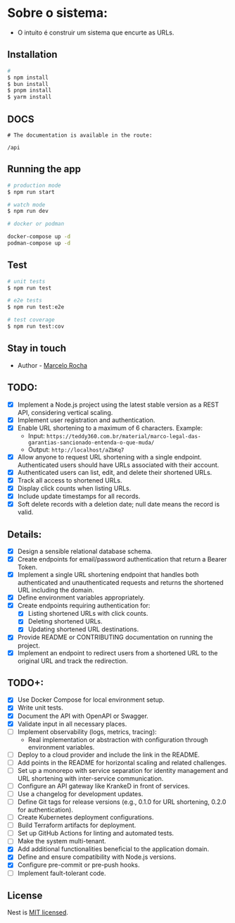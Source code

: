 # Sobre o sistema:

- O intuito é construir um sistema que encurte as URLs.

## Installation

```bash
#
$ npm install
$ bun install
$ pnpm install
$ yarm install
```

## DOCS

```
# The documentation is available in the route:

/api
```

## Running the app

```bash
# production mode
$ npm run start

# watch mode
$ npm run dev

# docker or podman

docker-compose up -d
podman-compose up -d

```

## Test

```bash
# unit tests
$ npm run test

# e2e tests
$ npm run test:e2e

# test coverage
$ npm run test:cov
```

## Stay in touch

- Author - [Marcelo Rocha](https://rocha-portfolio.vercel.app)

## TODO:

- [x] Implement a Node.js project using the latest stable version as a REST API, considering vertical scaling.
- [x] Implement user registration and authentication.
- [x] Enable URL shortening to a maximum of 6 characters. Example:
  - Input: `https://teddy360.com.br/material/marco-legal-das-garantias-sancionado-entenda-o-que-muda/`
  - Output: `http://localhost/aZbKq7`
- [x] Allow anyone to request URL shortening with a single endpoint. Authenticated users should have URLs associated with their account.
- [x] Authenticated users can list, edit, and delete their shortened URLs.
- [x] Track all access to shortened URLs.
- [x] Display click counts when listing URLs.
- [x] Include update timestamps for all records.
- [x] Soft delete records with a deletion date; null date means the record is valid.

## Details:

- [x] Design a sensible relational database schema.
- [x] Create endpoints for email/password authentication that return a Bearer Token.
- [x] Implement a single URL shortening endpoint that handles both authenticated and unauthenticated requests and returns the shortened URL including the domain.
- [x] Define environment variables appropriately.
- [x] Create endpoints requiring authentication for:
  - [x] Listing shortened URLs with click counts.
  - [x] Deleting shortened URLs.
  - [x] Updating shortened URL destinations.
- [x] Provide README or CONTRIBUTING documentation on running the project.
- [x] Implement an endpoint to redirect users from a shortened URL to the original URL and track the redirection.

## TODO+:

- [x] Use Docker Compose for local environment setup.
- [x] Write unit tests.
- [x] Document the API with OpenAPI or Swagger.
- [x] Validate input in all necessary places.
- [ ] Implement observability (logs, metrics, tracing):
  - Real implementation or abstraction with configuration through environment variables.
- [ ] Deploy to a cloud provider and include the link in the README.
- [ ] Add points in the README for horizontal scaling and related challenges.
- [ ] Set up a monorepo with service separation for identity management and URL shortening with inter-service communication.
- [ ] Configure an API gateway like KrankeD in front of services.
- [ ] Use a changelog for development updates.
- [ ] Define Git tags for release versions (e.g., 0.1.0 for URL shortening, 0.2.0 for authentication).
- [ ] Create Kubernetes deployment configurations.
- [ ] Build Terraform artifacts for deployment.
- [ ] Set up GitHub Actions for linting and automated tests.
- [ ] Make the system multi-tenant.
- [x] Add additional functionalities beneficial to the application domain.
- [x] Define and ensure compatibility with Node.js versions.
- [x] Configure pre-commit or pre-push hooks.
- [ ] Implement fault-tolerant code.

## License

Nest is [MIT licensed](LICENSE).
